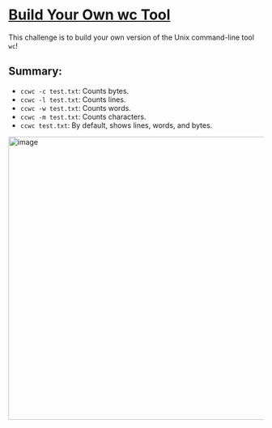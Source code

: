 # [Build Your Own wc Tool](https://codingchallenges.fyi/challenges/challenge-wc)

This challenge is to build your own version of the Unix command-line tool `wc`!

## Summary:

- `ccwc -c test.txt`: Counts bytes.
- `ccwc -l test.txt`: Counts lines.
- `ccwc -w test.txt`: Counts words.
- `ccwc -m test.txt`: Counts characters.
- `ccwc test.txt`: By default, shows lines, words, and bytes.

<img width="560" alt="image" src="https://github.com/user-attachments/assets/b5216b56-4280-4cbb-b12b-9c8a9294a5e0">
